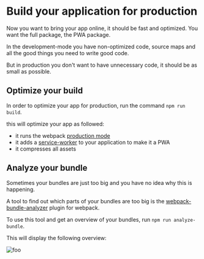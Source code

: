 # Build your application for production

Now you want to bring your app online, it should be fast and optimized.
You want the full package, the PWA package.

In the development-mode you have non-optimized code,
source maps and all the good things you need to write good code.

But in production you don't want to have unnecessary code, it should
be as small as possible.

## Optimize your build

In order to optimize your app for production, run the command `npm run build`.

this will optimize your app as followed:

- it runs the webpack [production mode](https://webpack.js.org/guides/production/)
- it adds a [service-worker](https://github.com/oliviertassinari/serviceworker-webpack-plugin) to your application to make it a PWA
- it compresses all assets

## Analyze your bundle

Sometimes your bundles are just too big and you have no idea why this is happening.

A tool to find out which parts of your bundles are too big is the [webpack-bundle-analyzer](https://github.com/webpack-contrib/webpack-bundle-analyzer) plugin for webpack.

To use this tool and get an overview of your bundles, run `npm run analyze-bundle`.

This will display the following overview:

<img :src="$withBase('/analyzer.png')" alt="foo">
